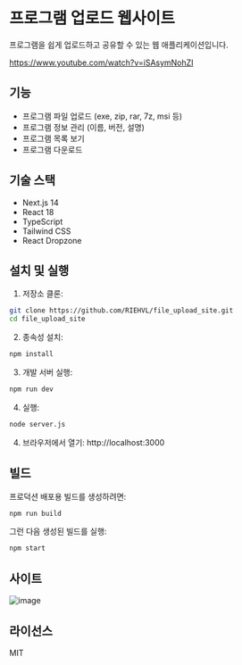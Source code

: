 # 프로그램 업로드 웹사이트

프로그램을 쉽게 업로드하고 공유할 수 있는 웹 애플리케이션입니다.

https://www.youtube.com/watch?v=iSAsymNohZI

## 기능

- 프로그램 파일 업로드 (exe, zip, rar, 7z, msi 등)
- 프로그램 정보 관리 (이름, 버전, 설명)
- 프로그램 목록 보기
- 프로그램 다운로드

## 기술 스택

- Next.js 14
- React 18
- TypeScript
- Tailwind CSS
- React Dropzone

## 설치 및 실행

1. 저장소 클론:
```bash
git clone https://github.com/RIEHVL/file_upload_site.git
cd file_upload_site
```

2. 종속성 설치:
```bash
npm install
```

3. 개발 서버 실행:
```bash
npm run dev
```

4. 실행:
```bash
node server.js
```

4. 브라우저에서 열기: http://localhost:3000

## 빌드

프로덕션 배포용 빌드를 생성하려면:

```bash
npm run build
```

그런 다음 생성된 빌드를 실행:

```bash
npm start
```


## 사이트 

![image](https://github.com/user-attachments/assets/ab669ae2-6448-4384-bdbd-99f8554a6ece)

## 라이선스

MIT 
